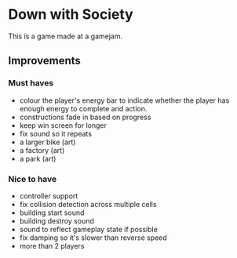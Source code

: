 # Down with Society

This is a game made at a gamejam.

## Improvements

### Must haves

- colour the player's energy bar to indicate whether the player has enough energy to complete and action.
- constructions fade in based on progress
- keep win screen for longer
- fix sound so it repeats
- a larger bike (art)
- a factory (art)
- a park (art)

### Nice to have

- controller support
- fix collision detection across multiple cells
- building start sound
- building destroy sound
- sound to reflect gameplay state if possible
- fix damping so it's slower than reverse speed
- more than 2 players
